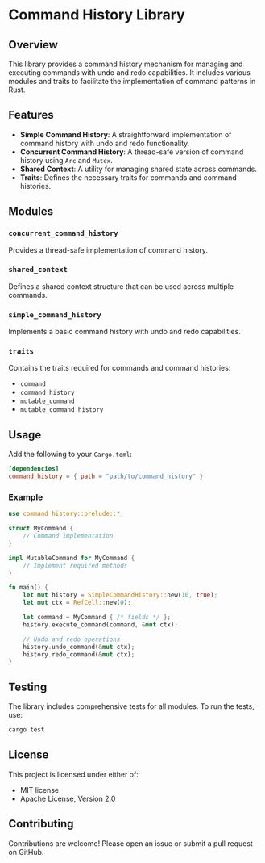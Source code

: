 # Command History Library

## Overview

This library provides a command history mechanism for managing and executing commands with undo and redo capabilities. It includes various modules and traits to facilitate the implementation of command patterns in Rust.

## Features

- **Simple Command History**: A straightforward implementation of command history with undo and redo functionality.
- **Concurrent Command History**: A thread-safe version of command history using `Arc` and `Mutex`.
- **Shared Context**: A utility for managing shared state across commands.
- **Traits**: Defines the necessary traits for commands and command histories.

## Modules

### `concurrent_command_history`
Provides a thread-safe implementation of command history.

### `shared_context`
Defines a shared context structure that can be used across multiple commands.

### `simple_command_history`
Implements a basic command history with undo and redo capabilities.

### `traits`
Contains the traits required for commands and command histories:
- `command`
- `command_history`
- `mutable_command`
- `mutable_command_history`

## Usage

Add the following to your `Cargo.toml`:

```toml
[dependencies]
command_history = { path = "path/to/command_history" }
```

### Example

```rust
use command_history::prelude::*;

struct MyCommand {
    // Command implementation
}

impl MutableCommand for MyCommand {
    // Implement required methods
}

fn main() {
    let mut history = SimpleCommandHistory::new(10, true);
    let mut ctx = RefCell::new(0);

    let command = MyCommand { /* fields */ };
    history.execute_command(command, &mut ctx);

    // Undo and redo operations
    history.undo_command(&mut ctx);
    history.redo_command(&mut ctx);
}
```

## Testing

The library includes comprehensive tests for all modules. To run the tests, use:

```sh
cargo test
```

## License

This project is licensed under either of:
- MIT license
- Apache License, Version 2.0

## Contributing

Contributions are welcome! Please open an issue or submit a pull request on GitHub.


